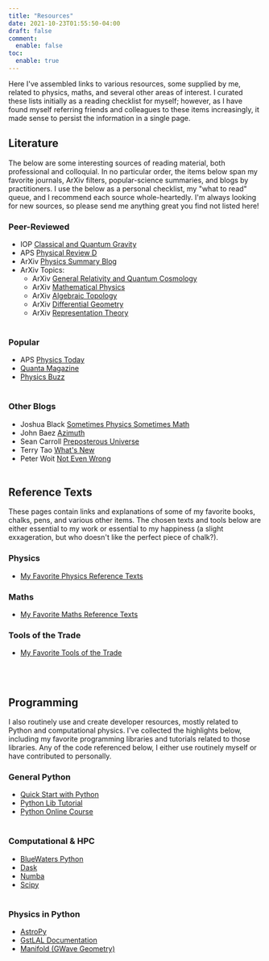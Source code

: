 ```yaml
---
title: "Resources"
date: 2021-10-23T01:55:50-04:00
draft: false
comment:
  enable: false
toc:
  enable: true
---
```


Here I've assembled links to various resources, some supplied by me, related to physics, maths,
and several other areas of interest. I curated these lists initially as a reading checklist for myself; however, as I
have found myself referring friends and colleagues to these items increasingly, it made sense to
persist the information in a single page.


## Literature

The below are some interesting sources of reading material, both professional and colloquial. In no particular order,
the items below span my favorite journals, ArXiv filters, popular-science summaries, and blogs by practitioners. I
use the below as a personal checklist, my "what to read" queue, and I recommend each source whole-heartedly. I'm always
looking for new sources, so please send me anything great you find not listed here!


### Peer-Reviewed
- IOP [Classical and Quantum Gravity](https://iopscience.iop.org/journal/0264-9381)
- APS [Physical Review D](https://journals.aps.org/prd/)
- ArXiv [Physics Summary Blog](https://arxivblog.com/)
- ArXiv Topics:
  - ArXiv [General Relativity and Quantum Cosmology](https://arxiv.org/list/gr-qc/recent)
  - ArXiv [Mathematical Physics](https://arxiv.org/list/math.MP/recent)
  - ArXiv [Algebraic Topology](https://arxiv.org/list/math.AT/recent)
  - ArXiv [Differential Geometry](https://arxiv.org/list/math.DG/recent)
  - ArXiv [Representation Theory](https://arxiv.org/list/math.RT/recent)
    <br><br>

### Popular
- APS [Physics Today](https://physicstoday.scitation.org/journal/pto)
- [Quanta Magazine](https://www.quantamagazine.org/)
- [Physics Buzz](http://physicsbuzz.physicscentral.com/)
  <br><br>

### Other Blogs
- Joshua Black [Sometimes Physics Sometimes Math](https://www.somephyssomemath.com)
- John Baez [Azimuth](https://johncarlosbaez.wordpress.com/)
- Sean Carroll [Preposterous Universe](https://www.preposterousuniverse.com/blog/)
- Terry Tao [What's New](https://terrytao.wordpress.com/)
- Peter Woit [Not Even Wrong](https://www.math.columbia.edu/~woit/wordpress/)
  <br><br>


## Reference Texts
These pages contain links and explanations of some of my favorite books, chalks, pens, and various other items. The
chosen texts and tools below are either essential to my work or essential to my happiness (a slight exxageration, but
who doesn't like the perfect piece of chalk?).


### Physics

- [My Favorite Physics Reference Texts](/texts-physics)

### Maths

- [My Favorite Maths Reference Texts](/texts-math)

### Tools of the Trade

- [My Favorite Tools of the Trade](/tools)
  <br><br>

<br>
<span class="line"></span>

## Programming
I also routinely use and create developer resources, mostly related to Python and computational physics. I've collected
the highlights below, including my favorite programming libraries and tutorials related to those libraries. Any of the
code referenced below, I either use routinely myself or have contributed to personally.


### General Python
- [Quick Start with Python](/blog/quick-python-setup)
- [Python Lib Tutorial](https://docs.python.org/3/tutorial/)
- [Python Online Course](https://www.codecademy.com/catalog/language/python)
  <br><br>

### Computational & HPC
- [BlueWaters Python](https://bluewaters.ncsa.illinois.edu/python)
- [Dask](https://dask.org/)
- [Numba](http://numba.pydata.org/)
- [Scipy](https://www.scipy.org/)
  <br><br>

### Physics in Python
- [AstroPy](https://www.astropy.org/)
- [GstLAL Documentation](https://lscsoft.docs.ligo.org/gstlal/)
- [Manifold (GWave Geometry)](https://git.ligo.org/chad-hanna/manifold)

<br>
<span class="line"></span>

<!-- #### Just for Fun
- [Biryani Grading Rubric](), quantifying quality of the best use for rice.
- [Eignenrecipes](), a basis for cooking.  -->

